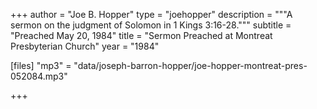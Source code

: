 +++
author = "Joe B. Hopper"
type = "joehopper"
description = """A sermon on the judgment of Solomon in 1 Kings 3:16-28."""
subtitle = "Preached May 20, 1984"
title = "Sermon Preached at Montreat Presbyterian Church"
year = "1984"

[files]
"mp3" = "data/joseph-barron-hopper/joe-hopper-montreat-pres-052084.mp3"

+++